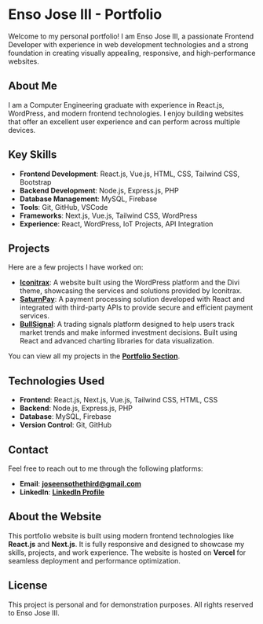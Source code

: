 # <strong>Enso Jose III - Portfolio</strong>

Welcome to my personal portfolio! I am Enso Jose III, a passionate Frontend Developer with experience in web development technologies and a strong foundation in creating visually appealing, responsive, and high-performance websites.

## <strong>About Me</strong>

I am a Computer Engineering graduate with experience in React.js, WordPress, and modern frontend technologies. I enjoy building websites that offer an excellent user experience and can perform across multiple devices.

## <strong>Key Skills</strong>

<ul>
  <li><strong>Frontend Development</strong>: React.js, Vue.js, HTML, CSS, Tailwind CSS, Bootstrap</li>
  <li><strong>Backend Development</strong>: Node.js, Express.js, PHP</li>
  <li><strong>Database Management</strong>: MySQL, Firebase</li>
  <li><strong>Tools</strong>: Git, GitHub, VSCode</li>
  <li><strong>Frameworks</strong>: Next.js, Vue.js, Tailwind CSS, WordPress</li>
  <li><strong>Experience</strong>: React, WordPress, IoT Projects, API Integration</li>
</ul>

## <strong>Projects</strong>

Here are a few projects I have worked on:

- **[Iconitrax](https://www.iconitrax.com/)**: A website built using the WordPress platform and the Divi theme, showcasing the services and solutions provided by Iconitrax.
- **[SaturnPay](https://saturnpay.com/)**: A payment processing solution developed with React and integrated with third-party APIs to provide secure and efficient payment services.
- **[BullSignal](https://bullsignal.com/)**: A trading signals platform designed to help users track market trends and make informed investment decisions. Built using React and advanced charting libraries for data visualization.

You can view all my projects in the **[Portfolio Section](https://joseensothethird.vercel.app/)**.

## <strong>Technologies Used</strong>

<ul>
  <li><strong>Frontend</strong>: React.js, Next.js, Vue.js, Tailwind CSS, HTML, CSS</li>
  <li><strong>Backend</strong>: Node.js, Express.js, PHP</li>
  <li><strong>Database</strong>: MySQL, Firebase</li>
  <li><strong>Version Control</strong>: Git, GitHub</li>
</ul>

## <strong>Contact</strong>

Feel free to reach out to me through the following platforms:

- **Email**: <a href="mailto:joseensothethird@gmail.com"><strong>joseensothethird@gmail.com</strong></a>
- **LinkedIn**: <a href="https://www.linkedin.com/in/jose-ensoiii/" target="_blank"><strong>LinkedIn Profile</strong></a>

## <strong>About the Website</strong>

This portfolio website is built using modern frontend technologies like **React.js** and **Next.js**. It is fully responsive and designed to showcase my skills, projects, and work experience. The website is hosted on **Vercel** for seamless deployment and performance optimization.

## <strong>License</strong>

This project is personal and for demonstration purposes. All rights reserved to Enso Jose III.
